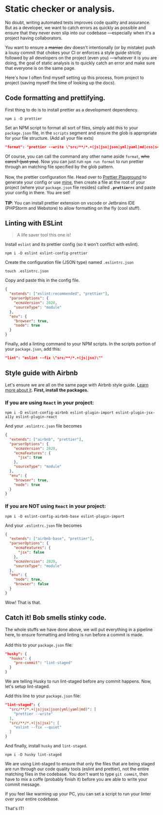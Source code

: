 # Static checker or analysis.

No doubt, writing automated tests improves code quality and assurance. But as a developer, we want to catch errors as quickly as possible and ensure that they never even slip into our codebase —especially when it's a project having collaborators.

You want to ensure a ~~maniac~~ dev doesn't intentionally (or by mistake) push a lousy commit that chokes your CI or enforces a style guide strictly followed by all developers on the project (even you) —whatever it is you are doing, the goal of static analysis is to quickly catch an error and make sure that everyone is on the same page.

Here's how I often find myself setting up this process, from project to project (saving myself the time of looking up the docs).

## Code formatting and prettifying.

First thing to do is to install prettier as a development dependency.

```npm
npm i -D prettier
```

Set an NPM script to format all sort of files, simply add this to your `package.json` file, in the `scripts` segment and ensure the glob is appropriate for your file structure. (Add all your file exts)

```json
"format": "prettier --write \"src/**/*.+(js|jsx|json|yml|yaml|md|css|scss)\""
```

Of course, you can call the command any other name aside `format`, ~~who cares? (just you)~~. Now you can just run `npm run format` to run prettier through an matching file specified by the glob pattern.
<br><br>
Now, the prettier configuration file. Head over to [Prettier Playground](https://prettier.io/playground) to generate your config or use [mine](.prettierrc), then create a file at the root of your project (where your `package.json` file resides) called **`.prettierrc`** and paste your config in there. You are set!
<br><br>
**TIP**: You can install prettier extension on vscode or Jetbrains IDE (PHPStorm and Webstore) to allow formatting on the fly (cool stuff).

## Linting with ESLint

> A life saver tool this one is!

Install `eslint` and its prettier config (so it won't conflict with eslint).

```
npm i -D eslint eslint-config-prettier
```

Create the configuration file (JSON type) named `.eslintrc.json`

```
touch .eslintrc.json
```

Copy and paste this in the config file.

```json
{
  "extends": ["eslint:recommended", "prettier"],
  "parserOptions": {
    "ecmaVersion": 2020,
    "sourceType": "module"
  },
  "env": {
    "browser": true,
    "node": true
  }
}
```

Finally, add a linting command to your NPM scripts. In the scripts portion of your `package.json`, add this:

```json
"lint": "eslint --fix \"src/**/*.+(js|jsx)\""
```

## Style guide with Airbnb

Let's ensure we are all on the same page with Airbnb style guide. [Learn more about it](https://github.com/airbnb/javascript).
**First, install the packages.**<br>

### If you are using `React` in your project:

```
npm i -D eslint-config-airbnb eslint-plugin-import eslint-plugin-jsx-a11y eslint-plugin-react
```

And your `.eslintrc.json` file becomes

```json
{
  "extends": ["airbnb", "prettier"],
  "parserOptions": {
    "ecmaVersion": 2020,
    "ecmaFeatures": {
      "jsx": true
    },
    "sourceType": "module"
  },
  "env": {
    "browser": true,
    "node": true
  }
}
```

### If you are **NOT** using `React` in your project:

```
npm i -D eslint-config-airbnb-base eslint-plugin-import
```

And your `.eslintrc.json` file becomes

```json
{
  "extends": ["airbnb-base", "prettier"],
  "parserOptions": {
    "ecmaFeatures": {
      "jsx": false
    },
    "ecmaVersion": 2020,
    "sourceType": "module"
  },
  "env": {
    "node": true,
    "browser": false
  }
}
```

Wow! That is that.

## Catch it! Bob smells stinky code.

The whole stuffs we have done above, we will put everything in a pipeline here, to ensure formatting and linting is run before a commit is made.
<br><br>
Add this to your `package.json` file:

```json
"husky": {
  "hooks": {
    "pre-commit": "lint-staged"
  }
}
```

We are telling Husky to run lint-staged before any commit happens. Now, let's setup lint-staged. <br>

Add this line to your `package.json` file:

```json
"lint-staged": {
  "src/**/*.+(js|jsx|json|yml|yaml|md)": [
    "prettier --write"
  ],
  "src/**/*.+(js|jsx)": [
    "eslint --fix --quiet"
  ]
}
```

And finally, install `husky` and `lint-staged`.

```
npm i -D husky lint-staged
```

We are using Lint-staged to ensure that only the files that are being staged are run through our code quality tools (eslint and prettier), not the entire matching files in the codebase. You don't want to type `git commit`, then have to mix a coffe (probably finish it) before you are able to write your commit message.

<p>If you feel like warming up your PC, you can set a script to run your linter over your entire codebase.

That's IT!

